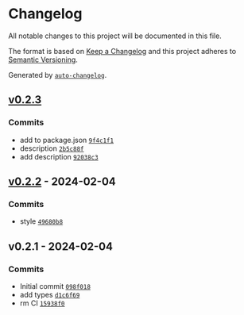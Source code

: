 # Changelog

All notable changes to this project will be documented in this file.

The format is based on [Keep a Changelog](https://keepachangelog.com/en/1.0.0/)
and this project adheres to [Semantic Versioning](https://semver.org/spec/v2.0.0.html).

Generated by [`auto-changelog`](https://github.com/CookPete/auto-changelog).

## [v0.2.3](https://github.com/nichoth/catch-links/compare/v0.2.2...v0.2.3)

### Commits

- add to package.json [`9f4c1f1`](https://github.com/nichoth/catch-links/commit/9f4c1f1da3e6652e9d98454967f6a35d4c37c656)
- description [`2b5c88f`](https://github.com/nichoth/catch-links/commit/2b5c88f3a7fb5073b6e9bd7cc2260de15639c925)
- add description [`92038c3`](https://github.com/nichoth/catch-links/commit/92038c3ec7f16766d6adc45427297833a8275d3b)

## [v0.2.2](https://github.com/nichoth/catch-links/compare/v0.2.1...v0.2.2) - 2024-02-04

### Commits

- style [`49680b8`](https://github.com/nichoth/catch-links/commit/49680b8a509c44f3efebd472174f1823addfdb79)

## v0.2.1 - 2024-02-04

### Commits

- Initial commit [`098f018`](https://github.com/nichoth/catch-links/commit/098f018202f5d592394dde2bff161b488a1041b6)
- add types [`d1c6f69`](https://github.com/nichoth/catch-links/commit/d1c6f69e18165b6083f78003de4dfe6f2c355bf8)
- rm CI [`15938f0`](https://github.com/nichoth/catch-links/commit/15938f0f1253c60c67eb092b7a2c19bb8efd91ed)
